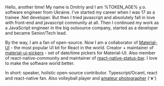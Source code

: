 Hello, another time! My name is Dmitriy and I am %TOKEN_AGE% y.o. software engineer from Ukraine. I've started my career when I was 17 as a trainee .Net developer. But then I tried javascript and absolutely fall in love with front-end and javascript community at all. Then I continued my work as a JavaScript engineer in the big outsource company, started as a developer and became Senior/Tech lead.

By the way, I am a fan of open-source. Now I am a collaborator of [Material-UI](https://next.material-ui.com/discover-more/team/) - the most popular UI kit for React in the world. Creator + maintainer of [material-ui-pickers](https://material-ui-pickers.dev/) - set of date/time pickers for Material-UI. Also member of react-native-community and maintainer of [react-native-status-bar](https://github.com/react-native-community/react-native-statusbar). I love to make the software world better.

In short: speaker, holistic open-source contributor. Typescript/Ocaml, react and react-native fan. Also volleyball player and [amateur photographer](https://www.instagram.com/dmtr._.kovalenkoo/) (ᵔᴥᵔ)
